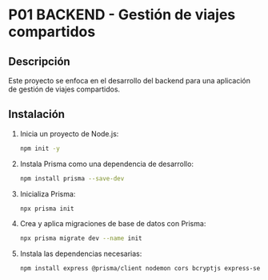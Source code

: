 # P01 BACKEND - Gestión de viajes compartidos

## Descripción
Este proyecto se enfoca en el desarrollo del backend para una aplicación de gestión de viajes compartidos.

## Instalación
1. Inicia un proyecto de Node.js:
    ```bash
    npm init -y
    ```
2. Instala Prisma como una dependencia de desarrollo:
    ```bash
    npm install prisma --save-dev
    ```
3. Inicializa Prisma:
    ```bash
    npx prisma init
    ```
4. Crea y aplica migraciones de base de datos con Prisma:
    ```bash
    npx prisma migrate dev --name init
    ```
5. Instala las dependencias necesarias:
    ```bash
    npm install express @prisma/client nodemon cors bcryptjs express-session sequelize cookie-parser cookie-session cookie
    ```

